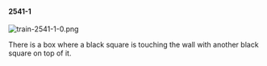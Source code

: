 #### 2541-1
![train-2541-1-0.png](https://github.com/lil-lab/nlvr/raw/master/nlvr/train/images/33/train-2541-1-0.png "train-2541-1-0.png")

There is a box where a black square is touching the wall with another black square on top of it.